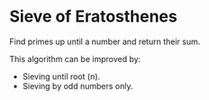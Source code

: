 # Sieve of Eratosthenes
Find primes up until a number and return their sum.

This algorithm can be improved by: 
- Sieving until root (n).
- Sieving by odd numbers only.
